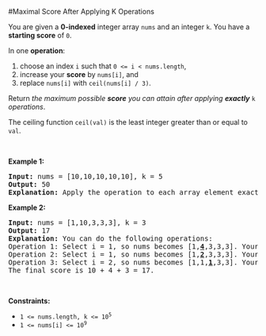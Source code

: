 #Maximal Score After Applying K Operations
<p>You are given a <strong>0-indexed</strong> integer array <code>nums</code> and an integer <code>k</code>. You have a <strong>starting score</strong> of <code>0</code>.</p>
<p>In one <strong>operation</strong>:</p>
<ol>
<li>choose an index <code>i</code> such that <code>0 &lt;= i &lt; nums.length</code>,</li>
<li>increase your <strong>score</strong> by <code>nums[i]</code>, and</li>
<li>replace <code>nums[i]</code> with <code>ceil(nums[i] / 3)</code>.</li>
</ol>
<p>Return <em>the maximum possible <strong>score</strong> you can attain after applying <strong>exactly</strong></em> <code>k</code> <em>operations</em>.</p>
<p>The ceiling function <code>ceil(val)</code> is the least integer greater than or equal to <code>val</code>.</p>
<p> </p>
<p><strong>Example 1:</strong></p>
<pre><strong>Input:</strong> nums = [10,10,10,10,10], k = 5
<strong>Output:</strong> 50
<strong>Explanation:</strong> Apply the operation to each array element exactly once. The final score is 10 + 10 + 10 + 10 + 10 = 50.
</pre>
<p><strong>Example 2:</strong></p>
<pre><strong>Input:</strong> nums = [1,10,3,3,3], k = 3
<strong>Output:</strong> 17
<strong>Explanation: </strong>You can do the following operations:
Operation 1: Select i = 1, so nums becomes [1,<strong><u>4</u></strong>,3,3,3]. Your score increases by 10.
Operation 2: Select i = 1, so nums becomes [1,<strong><u>2</u></strong>,3,3,3]. Your score increases by 4.
Operation 3: Select i = 2, so nums becomes [1,1,<u><strong>1</strong></u>,3,3]. Your score increases by 3.
The final score is 10 + 4 + 3 = 17.
</pre>
<p> </p>
<p><strong>Constraints:</strong></p>
<ul>
<li><code>1 &lt;= nums.length, k &lt;= 10<sup>5</sup></code></li>
<li><code>1 &lt;= nums[i] &lt;= 10<sup>9</sup></code></li>
</ul>
